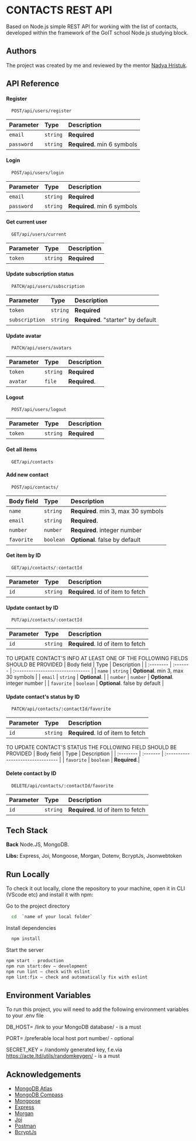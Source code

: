 # CONTACTS REST API

Based on Node.js simple REST API for working with the list of contacts, developed within the framework of the GoIT school Node.js studying block.

## Authors

The project was created by me and reviewed by the mentor [Nadya Hristuk](https://github.com/NadyaHristuk).

## API Reference

#### Register

```http
  POST/api/users/register
```

| Parameter  | Type     | Description                 |
| :--------- | :------- | :-------------------------- |
| `email`    | `string` | **Required**                |
| `password` | `string` | **Required**. min 6 symbols |

#### Login

```http
  POST/api/users/login
```

| Parameter  | Type     | Description                 |
| :--------- | :------- | :-------------------------- |
| `email`    | `string` | **Required**                |
| `password` | `string` | **Required**. min 6 symbols |

#### Get current user

```http
  GET/api/users/current
```

| Parameter | Type     | Description  |
| :-------- | :------- | :----------- |
| `token`   | `string` | **Required** |

#### Update subscription status

```http
  PATCH/api/users/subscription
```

| Parameter      | Type     | Description                        |
| :------------- | :------- | :--------------------------------- |
| `token`        | `string` | **Required**                       |
| `subscription` | `string` | **Required**. "starter" by default |

#### Update avatar

```http
  PATCH/api/users/avatars
```

| Parameter | Type     | Description   |
| :-------- | :------- | :------------ |
| `token`   | `string` | **Required**  |
| `avatar`  | `file`   | **Required**. |

#### Logout

```http
  POST/api/users/logout
```

| Parameter | Type     | Description  |
| :-------- | :------- | :----------- |
| `token`   | `string` | **Required** |

#### Get all items

```http
  GET/api/contacts
```

#### Add new contact

```http
  POST/api/contacts/
```

| Body field | Type      | Description                         |
| :--------- | :-------- | :---------------------------------- |
| `name`     | `string`  | **Required**. min 3, max 30 symbols |
| `email`    | `string`  | **Required**.                       |
| `number`   | `number`  | **Required**. integer number        |
| `favorite` | `boolean` | **Optional**. false by default      |

#### Get item by ID

```http
  GET/api/contacts/:contactId
```

| Parameter | Type     | Description                       |
| :-------- | :------- | :-------------------------------- |
| `id`      | `string` | **Required**. Id of item to fetch |

#### Update contact by ID

```http
  PUT/api/contacts/:contactId
```

| Parameter | Type     | Description                       |
| :-------- | :------- | :-------------------------------- |
| `id`      | `string` | **Required**. Id of item to fetch |

TO UPDATE CONTACT'S INFO AT LEAST ONE OF THE FOLLOWING FIELDS SHOULD BE PROVIDED
| Body field | Type | Description |
| :-------- | :------- | :-------------------------------- |
| `name` | `string` | **Optional**. min 3, max 30 symbols |
| `email` | `string` | **Optional**. |
| `number` | `number` | **Optional**. integer number |
| `favorite` | `boolean` | **Optional**. false by default |

#### Update contact's status by ID

```http
  PATCH/api/contacts/:contactId/favorite
```

| Parameter | Type     | Description                       |
| :-------- | :------- | :-------------------------------- |
| `id`      | `string` | **Required**. Id of item to fetch |

TO UPDATE CONTACT'S STATUS THE FOLLOWING FIELD SHOULD BE PROVIDED
| Body field | Type | Description |
| :-------- | :------- | :-------------------------------- |
| `favorite` | `boolean` | **Required**.|

#### Delete contact by ID

```http
  DELETE/api/contacts/:contactId/favorite
```

| Parameter | Type     | Description                       |
| :-------- | :------- | :-------------------------------- |
| `id`      | `string` | **Required**. Id of item to fetch |

## Tech Stack

**Back** Node.JS, MongoDB.

**Libs:** Express, Joi, Mongoose, Morgan, Dotenv, BcryptJs, Jsonwebtoken

## Run Locally

To check it out locally, clone the repository to your machine, open it in CLI (VScode etc) and install it with npm:



Go to the project directory

```bash
  cd  `name of your local folder`
```

Install dependencies

```bash
  npm install
```

Start the server

```bash
npm start - production
npm run start:dev — development
npm run lint — check with eslint
npm lint:fix — check and automatically fix with eslint
```

## Environment Variables

To run this project, you will need to add the following environment variables to your .env file

DB_HOST= /link to your MongoDB database/ - is a must

PORT= /preferable local host port number/ - optional

SECRET_KEY = /randomly generated key, f.e.via https://acte.ltd/utils/randomkeygen/ - is a must

## Acknowledgements

- [MongoDB Atlas](https://www.mongodb.com/atlas/database)
- [MongoDB Compass](https://www.mongodb.com/try/download/shell)
- [Mongoose](https://mongoosejs.com/)
- [Express](https://www.npmjs.com/package/express)
- [Morgan](https://www.npmjs.com/package/morgan)
- [Joi](https://github.com/hapijs/joi)
- [Postman](https://www.postman.com/)
- [BcryptJs](https://github.com/dcodeIO/bcrypt.js#readme)
